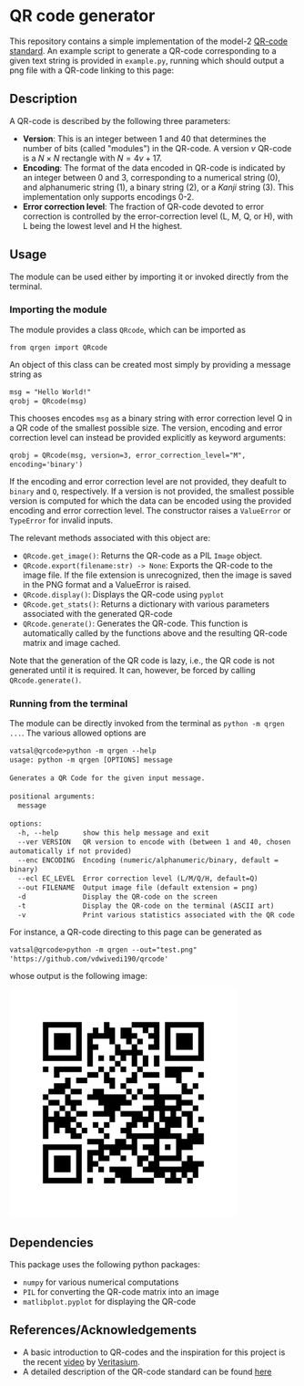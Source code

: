 # QR code generator

This repository contains a simple implementation of the model-2 [QR-code standard](https://en.wikipedia.org/wiki/QR_code).  An example script to generate a QR-code corresponding to a given text string is provided in `example.py`, running which should output a png file with a QR-code linking to this page:

## Description
A QR-code is described by the following three parameters: 

  - **Version**: This is an integer between 1 and 40 that determines the number of bits (called "modules") in the QR-code. A version $v$ QR-code is a $N \times N$ rectangle with $N = 4v+17$.
  - **Encoding**: The format of the data encoded in QR-code is indicated by an integer between 0 and 3, corresponding to a numerical string (0), and alphanumeric string (1), a binary string (2), or a _Kanji_ string (3). This implementation only supports encodings 0-2. 
  - **Error correction level**: The fraction of QR-code devoted to error correction is controlled by the error-correction level (L, M, Q, or H), with L being the lowest level and H the highest. 


## Usage 
The module can be used either by importing it or invoked directly from the terminal. 

### Importing the module 
The module provides a class `QRcode`, which can be imported as 
```
from qrgen import QRcode
```
An object of this class can be created most simply by providing a message string as 
```
msg = "Hello World!"
qrobj = QRcode(msg) 
```
This chooses encodes `msg` as a binary string with error correction level Q in a QR code of the smallest possible size. The version, encoding and error correction level can instead be provided explicitly as keyword arguments:
```
qrobj = QRcode(msg, version=3, error_correction_level="M", encoding='binary')
```
If the encoding and error correction level are not provided, they deafult to `binary` and `Q`, respectively. If a version is not provided, the smallest possible version is computed for which the data can be encoded using the provided encoding and error correction level. The constructor raises a `ValueError` or `TypeError` for invalid inputs. 

The relevant methods associated with this object are:

  - `QRcode.get_image()`: Returns the QR-code as a PIL `Image` object.
  - `QRcode.export(filename:str) -> None`: Exports the QR-code to the image file. If the file extension is unrecognized, then the image is saved in the PNG format and a ValueError is raised.
  - `QRcode.display()`: Displays the QR-code using `pyplot`
  - `QRcode.get_stats()`: Returns a dictionary with various parameters associated with the generated QR-code
  - `QRcode.generate()`: Generates the QR-code. This function is automatically called by the functions above and the resulting QR-code matrix and image cached.
      
Note that the generation of the QR code is lazy, i.e., the QR code is not generated until it is required. It can, however, be forced by calling `QRcode.generate()`.


### Running from the terminal
The module can be directly invoked from the terminal as `python -m qrgen ...`. The various allowed options are 

```
vatsal@qrcode>python -m qrgen --help
usage: python -m qrgen [OPTIONS] message

Generates a QR Code for the given input message.

positional arguments:
  message

options:
  -h, --help      show this help message and exit
  --ver VERSION   QR version to encode with (between 1 and 40, chosen automatically if not provided)
  --enc ENCODING  Encoding (numeric/alphanumeric/binary, default = binary)
  --ecl EC_LEVEL  Error correction level (L/M/Q/H, default=Q)
  --out FILENAME  Output image file (default extension = png)
  -d              Display the QR-code on the screen
  -t              Display the QR-code on the terminal (ASCII art)
  -v              Print various statistics associated with the QR code
```

For instance, a QR-code directing to this page can be generated as 
```
vatsal@qrcode>python -m qrgen --out="test.png" 'https://github.com/vdwivedi190/qrcode'
```
whose output is the following image:

<img src="./qrcode.png" alt="QR code" width="400">


## Dependencies 
This package uses the following python packages: 

  - `numpy` for various numerical computations
  - `PIL` for converting the QR-code matrix into an image
  - `matlibplot.pyplot` for displaying the QR-code

## References/Acknowledgements

  - A basic introduction to QR-codes and the inspiration for this project is the recent [video](https://www.youtube.com/watch?v=w5ebcowAJD8) by [Veritasium](https://www.youtube.com/@veritasium).
  - A detailed description of the QR-code standard can be found [here](https://www.thonky.com/qr-code-tutorial)
